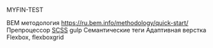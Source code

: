 MYFIN-TEST

BEM методология https://ru.bem.info/methodology/quick-start/
Препроцессор [SCSS](https://sass-lang.com/)
gulp
Cемантические теги 
Адаптивная верстка
Flexbox, flexboxgrid


